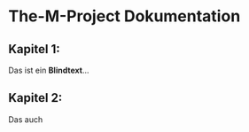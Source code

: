 The-M-Project Dokumentation
=========
## Kapitel 1:
Das ist ein **Blindtext**...

## Kapitel 2:
Das auch
